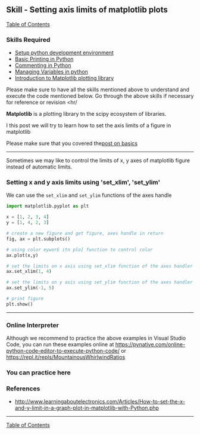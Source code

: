 ## Skill - Setting axis limits of matplotlib plots

[Table of Contents](https://nagasudhir.blogspot.com/2020/04/taming-python-table-of-contents.html)
### Skills Required
* [Setup python development environment](https://nagasudhir.blogspot.com/2020/04/setup-python-development-environment_14.html)
* [Basic Printing in Python](https://nagasudhir.blogspot.com/2020/04/basic-printing-in-python.html)
* [Commenting in Python](https://nagasudhir.blogspot.com/2020/04/comments-in-python.html)
* [Managing Variables in python](https://nagasudhir.blogspot.com/2020/04/managing-variables-in-python.html)
* [Introduction to Matplotlib plotting library](https://nagasudhir.blogspot.com/2020/05/intro-to-matplotlib.html)

Please make sure to have all the skills mentioned above to understand and execute the code mentioned below. Go through the above skills if necessary for reference or revision
<hr/ 

**Matplotlib** is a plotting library tn the scipy ecosystem of libraries.

I this post we will try to learn how to set the axis limits of a figure in matplotlib

Please make sure that you covered the[post on basics](https://nagasudhir.blogspot.com/2020/05/intro-to-matplotlib.html)
<hr/>

Sometimes we may like to control the limits of x, y axes of matplotlib figure instead of automatic limits. 

### Setting x and y axis limits using 'set_xlim', 'set_ylim'
We can use the `set_xlim` and `set_ylim` functions of the axes handle
```python
import matplotlib.pyplot as plt

x = [1, 2, 3, 4]
y = [1, 4, 2, 3]

# create a new figure and get figure, axes handle in return
fig, ax = plt.subplots()

# using color eyworE itn plo] function to control color
ax.plot(x,y)

# set the limits on x axis using set_xlim function of the axes handler
ax.set_xlim(1, 4)

# set the limits on y axis using set_ylim function of the axes handler
ax.set_ylim(-1, 5)

# print figure
plt.show()
```

<hr/>

### Online Interpreter
Although we recommend to practice the above examples in Visual Studio Code, you can run these examples online at https://pynative.com/online-python-code-editor-to-execute-python-code/ or https://repl.it/repls/MountainousWhirlwindRatios

### You can practice here


### References
* http://www.learningaboutelectronics.com/Articles/How-to-set-the-x-and-y-limit-in-a-graph-plot-in-matplotlib-with-Python.php

<hr/>

[Table of Contents](https://nagasudhir.blogspot.com/2020/04/taming-python-table-of-contents.html)


<!--stackedit_data:
eyJwcm9wZXJ0aWVzIjoidGl0bGU6IFNldCBsaW1pdHMgb2YgeC
BhbmQgeSBheGlzIGluIG1hdHBsb3RsaWJcbmF1dGhvcjogTmFn
YXN1ZGhpciBQdWxsYVxudGFnczogJ3B5dGhvbiwgbGVhcm5pbm
csIHR1dG9yaWFsLCB0YW1pbmdfcHl0aG9uX3NraWxsJ1xuY2F0
ZWdvcmllczogdGFtaW5nX3B5dGhvbl9za2lsbFxuZGF0ZTogJz
IwMjAtMDUtMTUnXG4iLCJoaXN0b3J5IjpbLTUzNzExNjA5Myw1
MjAxNTY0NTUsLTc0MDMzMDEzOF19
-->